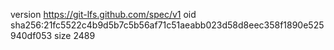 version https://git-lfs.github.com/spec/v1
oid sha256:21fc5522c4b9d5b7c5b56af71c51aeabb023d58d8eec358f1890e525940df053
size 2489
